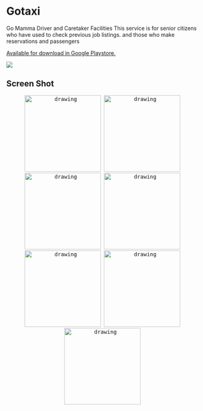 # Gotaxi

Go Mamma Driver and Caretaker Facilities This service is for senior citizens who have used to check previous job listings. and those who make reservations and passengers

[Available for download in Google Playstore.](https://play.google.com/store/apps/details?id=com.doublem.gotaxi)



![](https://github.com/noteyn51/Gotaxi/blob/main/screenshot/intro.gif)



## Screen Shot 

<p float="left"  align="center">
<kbd>
<img src="https://github.com/noteyn51/Gotaxi/blob/main/screenshot/1.png" alt="drawing" width="200"/>
<img src="https://github.com/noteyn51/Gotaxi/blob/main/screenshot/2.png" alt="drawing" width="200"/>
<img src="https://github.com/noteyn51/Gotaxi/blob/main/screenshot/3.png" alt="drawing" width="200"/>
<img src="https://github.com/noteyn51/Gotaxi/blob/main/screenshot/4.png" alt="drawing" width="200"/>
<img src="https://github.com/noteyn51/Gotaxi/blob/main/screenshot/5.png" alt="drawing" width="200"/>
<img src="https://github.com/noteyn51/Gotaxi/blob/main/screenshot/6.png" alt="drawing" width="200"/>
<img src="https://github.com/noteyn51/Gotaxi/blob/main/screenshot/7.png" alt="drawing" width="200"/>

</kbd>

</p>